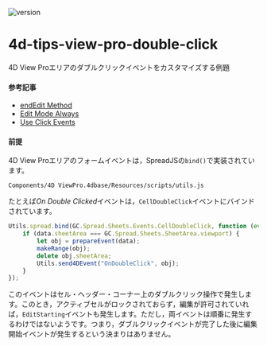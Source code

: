![version](https://img.shields.io/badge/version-19%2B-5682DF)

# 4d-tips-view-pro-double-click
4D View Proエリアのダブルクリックイベントをカスタマイズする例題

#### 参考記事

* [endEdit Method](https://www.grapecity.com/spreadjs/docs/v14/online/SpreadJS~GC.Spread.Sheets.Worksheet~endEdit.html)
* [Edit Mode Always](https://www.grapecity.com/spreadjs/docs/v14/online/editmode.html)
* [Use Click Events](https://www.grapecity.com/spreadjs/docs/v14/online/sceventclick.html)

#### 前提

4D View Proエリアのフォームイベントは，SpreadJSの`bind()`で実装されています。

```
Components/4D ViewPro.4dbase/Resources/scripts/utils.js 
```

たとえば*On Double Clicked*イベントは，`CellDoubleClick`イベントにバインドされています。

```js
Utils.spread.bind(GC.Spread.Sheets.Events.CellDoubleClick, function (event, data) {
    if (data.sheetArea === GC.Spread.Sheets.SheetArea.viewport) {
        let obj = prepareEvent(data);
        makeRange(obj);
        delete obj.sheetArea;
        Utils.send4DEvent("OnDoubleClick", obj);
    }
});
```

このイベントはセル・ヘッダー・コーナー上のダブルクリック操作で発生します。このとき，アクティブセルがロックされておらず，編集が許可されていれば，`EditStarting`イベントも発生します。ただし，両イベントは順番に発生するわけではないようです。つまり，ダブルクリックイベントが完了した後に編集開始イベントが発生するという決まりはありません。
